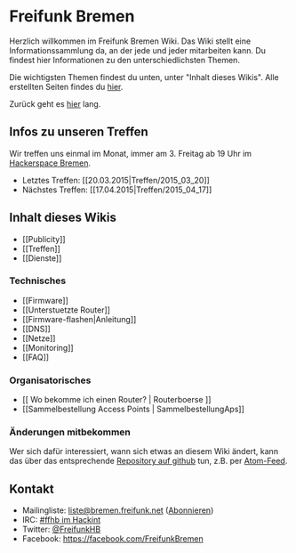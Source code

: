 # Freifunk Bremen
Herzlich willkommen im Freifunk Bremen Wiki.
Das Wiki stellt eine Informationssammlung da, an der jede und jeder mitarbeiten kann. Du findest hier Informationen zu den unterschiedlichsten Themen.

Die wichtigsten Themen findest du unten, unter "Inhalt dieses Wikis". Alle erstellten Seiten findes du [hier](http://wiki.bremen.freifunk.net/pages). 

Zurück geht es [hier](http://bremen.freifunk.net) lang.


## Infos zu unseren Treffen

Wir treffen uns einmal im Monat, immer am 3. Freitag ab 19 Uhr im [Hackerspace Bremen](https://www.hackerspace-bremen.de/). 

* Letztes Treffen: [[20.03.2015|Treffen/2015_03_20]]
* Nächstes Treffen: [[17.04.2015|Treffen/2015_04_17]]

## Inhalt dieses Wikis
* [[Publicity]]
* [[Treffen]]
* [[Dienste]]

### Technisches
* [[Firmware]]
 * [[Unterstuetzte Router]] 
 * [[Firmware-flashen|Anleitung]]
* [[DNS]]
* [[Netze]]
* [[Monitoring]]
* [[FAQ]]

### Organisatorisches
* [[ Wo bekomme ich einen Router? | Routerboerse ]]
* [[Sammelbestellung Access Points | SammelbestellungAps]]

### Änderungen mitbekommen

Wer sich dafür interessiert, wann sich etwas an diesem Wiki ändert, kann das über das entsprechende [Repository auf github](https://github.com/FreifunkBremen/wiki/) tun, z.B. per [Atom-Feed](https://github.com/FreifunkBremen/wiki/commits/master.atom).

## Kontakt
* Mailingliste: [liste@bremen.freifunk.net](mailto:liste@bremen.freifunk.net) ([Abonnieren](https://planetcyborg.de/mailman/listinfo/ff-bremen))
* IRC: [#ffhb im Hackint](irc:://irc.hackint.org/ffhb)
* Twitter: [@FreifunkHB](https://twitter.com/FreifunkHB)  
* Facebook: https://facebook.com/FreifunkBremen
